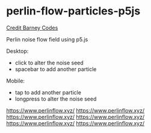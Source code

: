 # perlin-flow-particles-p5js

[Credit Barney Codes](https://www.youtube.com/watch?v=sZBfLgfsvSk&ab_channel=BarneyCodes)

Perlin noise flow field using p5.js

Desktop:
- click to alter the noise seed
- spacebar to add another particle

Mobile:
- tap to add another particle
- longpress to alter the noise seed

https://www.perlinflow.xyz/
https://www.perlinflow.xyz/
https://www.perlinflow.xyz/
https://www.perlinflow.xyz/
https://www.perlinflow.xyz/
https://www.perlinflow.xyz/


